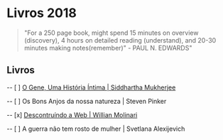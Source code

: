 # Livros 2018

> "For a 250 page book, might spend 15 minutes on overview (discovery), 4 hours on detailed reading (understand), and 20-30 minutes making notes(remember)" - PAUL N. EDWARDS" 


## Livros

-- [ ] [O Gene, Uma História Íntima | Siddhartha Mukherjee](https://github.com/akliemke/dailylog/blob/master/2018/Livros/Livros/o_gene_siddartha.md) 

-- [ ] Os Bons Anjos da nossa natureza |  Steven Pinker

-- [x] [Descontruíndo a Web | Willian Molinari](https://github.com/akliemke/dailylog/blob/master/2018/Livros/Livros/desconstruindo_a_web.md) 

-- [ ] A guerra não tem rosto de mulher | Svetlana Alexijevich
